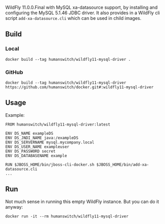 WildFly 11.0.0.Final with MySQL xa-datasource support, by installing and configuring the MySQL 5.1.46 JDBC driver. It also provides in a WildFly cli script `add-xa-datasource.cli` which can be used in child images.

## Build
### Local
```shell
docker build --tag humanswitch/wildfly11-mysql-driver .
```
### GitHub
```shell
docker build --tag humanswitch/wildfly11-mysql-driver https://github.com/humanswitch/docker.git#:wildfly11-mysql-driver
```

## Usage
Example:
```docker
FROM humanswitch/wildfly11-mysql-driver:latest

ENV DS_NAME exampleDS
ENV DS_JNDI_NAME java:/exampleDS
ENV DS_SERVERNAME mysql.mycompany.local
ENV DS_USER_NAME exampleuser
ENV DS_PASSWORD secret
ENV DS_DATABASENAME example

RUN $JBOSS_HOME/bin/jboss-cli-docker.sh $JBOSS_HOME/bin/add-xa-datasource.cli
...
```

## Run
Not much sense in running this empty WildFly instance. But you can do it anyway:
```shell
docker run -it --rm humanswitch/wildfly11-mysql-driver
```